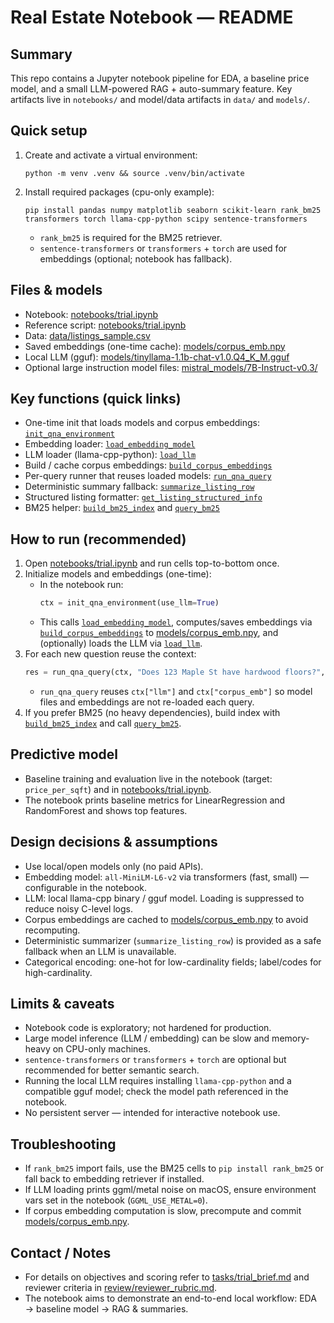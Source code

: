 # Real Estate Notebook — README

Summary
-------
This repo contains a Jupyter notebook pipeline for EDA, a baseline price model, and a small LLM-powered RAG + auto-summary feature. Key artifacts live in `notebooks/` and model/data artifacts in `data/` and `models/`.

Quick setup
-----------
1. Create and activate a virtual environment:
   ```
   python -m venv .venv && source .venv/bin/activate
   ```
2. Install required packages (cpu-only example):
   ```
   pip install pandas numpy matplotlib seaborn scikit-learn rank_bm25 transformers torch llama-cpp-python scipy sentence-transformers
   ```
   - `rank_bm25` is required for the BM25 retriever.
   - `sentence-transformers` or `transformers` + `torch` are used for embeddings (optional; notebook has fallback).

Files & models
--------------
- Notebook: [notebooks/trial.ipynb](notebooks/trial.ipynb)
- Reference script: [notebooks/trial.ipynb](notebooks/trial.ipynb)
- Data: [data/listings_sample.csv](data/listings_sample.csv)
- Saved embeddings (one-time cache): [models/corpus_emb.npy](models/corpus_emb.npy)
- Local LLM (gguf): [models/tinyllama-1.1b-chat-v1.0.Q4_K_M.gguf](models/tinyllama-1.1b-chat-v1.0.Q4_K_M.gguf)
- Optional large instruction model files: [mistral_models/7B-Instruct-v0.3/](mistral_models/7B-Instruct-v0.3/)

Key functions (quick links)
---------------------------
- One-time init that loads models and corpus embeddings: [`init_qna_environment`](notebooks/trial.ipynb)
- Embedding loader: [`load_embedding_model`](notebooks/trial.ipynb)
- LLM loader (llama-cpp-python): [`load_llm`](notebooks/trial.ipynb)
- Build / cache corpus embeddings: [`build_corpus_embeddings`](notebooks/trial.ipynb)
- Per-query runner that reuses loaded models: [`run_qna_query`](notebooks/trial.ipynb)
- Deterministic summary fallback: [`summarize_listing_row`](notebooks/trial.ipynb)
- Structured listing formatter: [`get_listing_structured_info`](notebooks/trial.ipynb)
- BM25 helper: [`build_bm25_index`](notebooks/trial.ipynb) and [`query_bm25`](notebooks/trial.ipynb)

How to run (recommended)
------------------------
1. Open [notebooks/trial.ipynb](notebooks/trial.ipynb) and run cells top-to-bottom once.
2. Initialize models and embeddings (one-time):
   - In the notebook run:
     ```py
     ctx = init_qna_environment(use_llm=True)
     ```
   - This calls [`load_embedding_model`](notebooks/trial.ipynb), computes/saves embeddings via [`build_corpus_embeddings`](notebooks/trial.ipynb) to [models/corpus_emb.npy](models/corpus_emb.npy), and (optionally) loads the LLM via [`load_llm`](notebooks/trial.ipynb).
3. For each new question reuse the context:
   ```py
   res = run_qna_query(ctx, "Does 123 Maple St have hardwood floors?", top_k=3, use_llm=True)
   ```
   - `run_qna_query` reuses `ctx["llm"]` and `ctx["corpus_emb"]` so model files and embeddings are not re-loaded each query.
4. If you prefer BM25 (no heavy dependencies), build index with [`build_bm25_index`](notebooks/trial.ipynb) and call [`query_bm25`](notebooks/trial.ipynb).

Predictive model
----------------
- Baseline training and evaluation live in the notebook (target: `price_per_sqft`) and in [notebooks/trial.ipynb](notebooks/trial.ipynb).
- The notebook prints baseline metrics for LinearRegression and RandomForest and shows top features.

Design decisions & assumptions
------------------------------
- Use local/open models only (no paid APIs).
- Embedding model: `all-MiniLM-L6-v2` via transformers (fast, small) — configurable in the notebook.
- LLM: local llama-cpp binary / gguf model. Loading is suppressed to reduce noisy C-level logs.
- Corpus embeddings are cached to [models/corpus_emb.npy](models/corpus_emb.npy) to avoid recomputing.
- Deterministic summarizer (`summarize_listing_row`) is provided as a safe fallback when an LLM is unavailable.
- Categorical encoding: one-hot for low-cardinality fields; label/codes for high-cardinality.

Limits & caveats
----------------
- Notebook code is exploratory; not hardened for production.
- Large model inference (LLM / embedding) can be slow and memory-heavy on CPU-only machines.
- `sentence-transformers` or `transformers` + `torch` are optional but recommended for better semantic search.
- Running the local LLM requires installing `llama-cpp-python` and a compatible gguf model; check the model path referenced in the notebook.
- No persistent server — intended for interactive notebook use.

Troubleshooting
---------------
- If `rank_bm25` import fails, use the BM25 cells to `pip install rank_bm25` or fall back to embedding retriever if installed.
- If LLM loading prints ggml/metal noise on macOS, ensure environment vars set in the notebook (`GGML_USE_METAL=0`).
- If corpus embedding computation is slow, precompute and commit [models/corpus_emb.npy](models/corpus_emb.npy).

Contact / Notes
---------------
- For details on objectives and scoring refer to [tasks/trial_brief.md](tasks/trial_brief.md) and reviewer criteria in [review/reviewer_rubric.md](review/reviewer_rubric.md).
- The notebook aims to demonstrate an end-to-end local workflow: EDA → baseline model → RAG & summaries.
